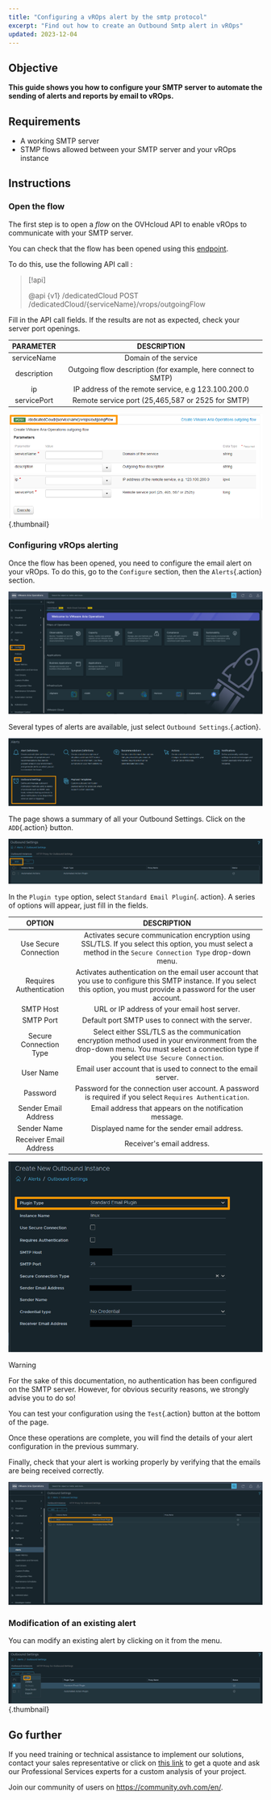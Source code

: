 ```yaml
---
title: "Configuring a vROps alert by the smtp protocol"
excerpt: "Find out how to create an Outbound Smtp alert in vROps"
updated: 2023-12-04
---
```


## Objective

**This guide shows you how to configure your SMTP server to automate the sending of alerts and reports by email to vROps.**

## Requirements

- A working SMTP server
- STMP flows allowed between  your SMTP server and your vROps instance

## Instructions

### Open the flow

The first step is to open a *flow* on the OVHcloud API to enable vROps to communicate with your SMTP server.

You can check that the flow has been opened using this [endpoint](https://api.ovh.com/console/#/dedicatedCloud/%7BserviceName%7D/vrops/outgoingFlow/%7BoutgoingFlowId%7D~GET).

To do this, use the following API call :

> [!api]
>
> @api {v1} /dedicatedCloud POST /dedicatedCloud/{serviceName}/vrops/outgoingFlow
>

Fill in the API call fields. If the results are not as expected, check your server port openings.

| PARAMETER | DESCRIPTION |
| :-: | :-: |
| serviceName | Domain of the service |
| description | Outgoing flow description (for example, here connect to SMTP) |
| ip | IP address of the remote service, e.g 123.100.200.0 |
| servicePort | Remote service port (25,465,587 or 2525 for SMTP) |

![FlowApi](images/vrops_flow_api.png){.thumbnail}

### Configuring vROps alerting

Once the flow has been opened, you need to configure the email alert on your vROps.
To do this, go to the `Configure` section, then the `Alerts`{.action} section.

![Panel Alert](images/vrops_alerts_pannel.png)

Several types of alerts are available, just select `Outbound Settings`.{.action}.

![Panel Alert2](images/vrops_alert_menu2.png)

The page shows a summary of all your Outbound Settings. Click on the `ADD`{.action} button.

![Add Button](images/vrops_add_button.png)

In the `Plugin type` option, select `Standard Email Plugin`{. action}.
A series of options will appear, just fill in the fields.

| OPTION | DESCRIPTION |
| :-: | :-: |
|Use Secure Connection | Activates secure communication encryption using SSL/TLS. If you select this option, you must select a method in the `Secure Connection Type` drop-down menu. |
| Requires Authentication | Activates authentication on the email user account that you use to configure this SMTP instance. If you select this option, you must provide a password for the user account. | 
| SMTP Host | URL or IP address of your email host server. |
| SMTP Port | Default port SMTP uses to connect with the server.  |
| Secure Connection Type | Select either SSL/TLS as the communication encryption method used in your environment from the drop-down menu. You must select a connection type if you select `Use Secure Connection`. |
| User Name | Email user account that is used to connect to the email server.  |
| Password | Password for the connection user account. A password is required if you select `Requires Authentication`. |
| Sender Email Address | Email address that appears on the notification message.  |
| Sender Name | Displayed name for the sender email address.  |
| Receiver Email Address | Receiver's email address. |


![Alert Configure](images/vrops_configure_alert.png)

>[!warning]
>
> For the sake of this documentation, no authentication has been configured on the SMTP server.
> However, for obvious security reasons, we strongly advise you to do so!
>

You can test your configuration using the `Test`{.action} button at the bottom of the page.

Once these operations are complete, you will find the details of your alert configuration in the previous summary.

Finally, check that your alert is working properly by verifying that the emails are being received correctly.

![ResultAlert](images/vrops_result_alert.png)

### Modification of an existing alert

You can modify an existing alert by clicking on it from the menu.

![EditAlert](images/vrops_edit_alert.png){.thumbnail}

## Go further

If you need training or technical assistance to implement our solutions, contact your sales representative or click on [this link](https://www.ovhcloud.com/asia/professional-services/) to get a quote and ask our Professional Services experts for a custom analysis of your project.

Join our community of users on <https://community.ovh.com/en/>.
